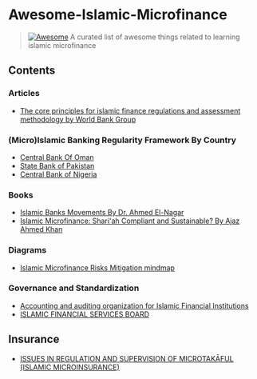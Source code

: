 # Awesome-Islamic-Microfinance

> [![Awesome](https://awesome.re/badge.svg)](https://awesome.re)
> A curated list of awesome things related to learning islamic microfinance

## Contents

### Articles
- [The core principles for islamic finance regulations and assessment methodology by World Bank Group](https://documents1.worldbank.org/curated/en/672751528515184661/pdf/REVISED-Board-CPIFR-May-30-2018-06042018.pdf)

### (Micro)Islamic Banking Regularity Framework By Country
- [Central Bank Of Oman](https://cbo.gov.om/Pages/IslamicBankingRegulatoryFramework.aspx)
- [State Bank of Pakistan](https://www.sbp.org.pk/departments/ibd/regulation_supervision.pdf)
- [Central Bank of Nigeria](https://www.cbn.gov.ng/out/2016/fprd/nimfb.pdf)

### Books

- [Islamic Banks Movements By Dr. Ahmed El-Nagar](https://drive.google.com/file/d/1mKgVXgDFIqakrHKsppZL67B7M6N2qM5Z/view?usp=sharing)
- [Islamic Microfinance: Shari'ah Compliant and Sustainable? By  Ajaz Ahmed Khan](https://books.google.de/books/about/Islamic_Microfinance.html?id=EZv7MAAACAAJ)
### Diagrams
- [Islamic Microfinance Risks Mitigation mindmap](./risk-mitigation-mindmap.md)

### Governance and Standardization
- [Accounting and auditing organization for Islamic Financial Institutions](https://aaoifi.com/?lang=en)
- [ISLAMIC FINANCIAL SERVICES BOARD](https://www.ifsb.org/ar/)

## Insurance
- [ISSUES IN REGULATION AND SUPERVISION OF MICROTAKĀFUL (ISLAMIC MICROINSURANCE)](https://www.iaisweb.org/uploads/2022/01/151118-Issues-Paper-on-Regulation-and-Supervision-of-Microtakaful-Islamic-Microinsurance.pdf)
